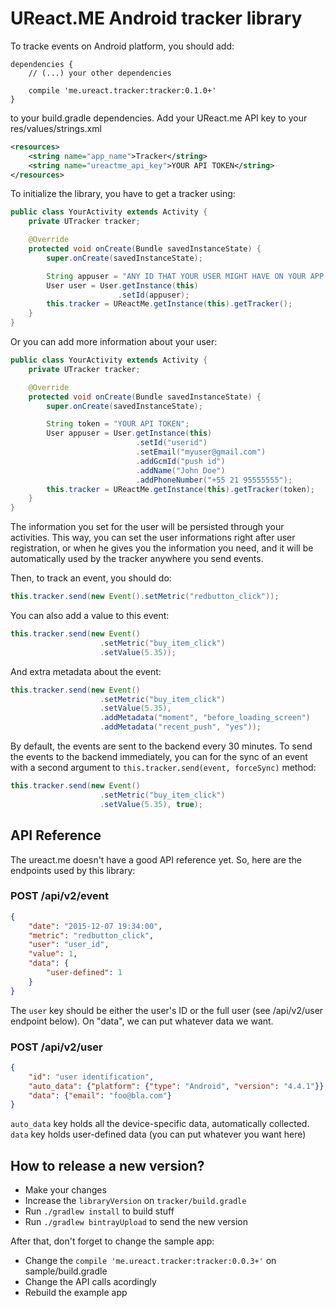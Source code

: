 # UReact.ME Android tracker library

To tracke events on Android platform, you should add:

```
dependencies {
    // (...) your other dependencies

    compile 'me.ureact.tracker:tracker:0.1.0+'
}
```

to your build.gradle dependencies. Add your UReact.me API key to your res/values/strings.xml

```xml
<resources>
    <string name="app_name">Tracker</string>
    <string name="ureactme_api_key">YOUR API TOKEN</string>
</resources>
```

To initialize the library, you have to get a tracker using:

```java
public class YourActivity extends Activity {
    private UTracker tracker;

    @Override
    protected void onCreate(Bundle savedInstanceState) {
        super.onCreate(savedInstanceState);

        String appuser = "ANY ID THAT YOUR USER MIGHT HAVE ON YOUR APP (like his email, or an user_id code)";
        User user = User.getInstance(this)
                        .setId(appuser);
        this.tracker = UReactMe.getInstance(this).getTracker();
    }
}
```

Or you can add more information about your user:

```java
public class YourActivity extends Activity {
    private UTracker tracker;

    @Override
    protected void onCreate(Bundle savedInstanceState) {
        super.onCreate(savedInstanceState);

        String token = "YOUR API TOKEN";
        User appuser = User.getInstance(this)
                            .setId("userid")
                            .setEmail("myuser@gmail.com")
                            .addGcmId("push id")
                            .addName("John Doe")
                            .addPhoneNumber("+55 21 95555555");
        this.tracker = UReactMe.getInstance(this).getTracker(token);
    }
}
```

The information you set for the user will be persisted through your activities.
This way, you can set the user informations right after user registration,
or when he gives you the information you need, and it will be automatically
used by the tracker anywhere you send events.

Then, to track an event, you should do:

```java
this.tracker.send(new Event().setMetric("redbutton_click"));
```

You can also add a value to this event:

```java
this.tracker.send(new Event()
                    .setMetric("buy_item_click")
                    .setValue(5.35));
```

And extra metadata about the event:

```java
this.tracker.send(new Event()
                    .setMetric("buy_item_click")
                    .setValue(5.35),
                    .addMetadata("moment", "before_loading_screen")
                    .addMetadata("recent_push", "yes"));

```

By default, the events are sent to the backend every 30 minutes.
To send the events to the backend immediately, you can for the sync of an event
with a second argument to `this.tracker.send(event, forceSync)` method:

```java
this.tracker.send(new Event()
                    .setMetric("buy_item_click")
                    .setValue(5.35), true);
```

## API Reference

The ureact.me doesn't have a good API reference yet. So, here are the
endpoints used by this library:

### POST /api/v2/event
```json
{
    "date": "2015-12-07 19:34:00",
    "metric": "redbutton_click",
    "user": "user_id",
    "value": 1,
    "data": {
        "user-defined": 1
    }
}
```

The `user` key should be either the user's ID or the full user (see /api/v2/user endpoint below).
On "data", we can put whatever data we want.

### POST /api/v2/user
```json
{
    "id": "user identification",
    "auto_data": {"platform": {"type": "Android", "version": "4.4.1"}},
    "data": {"email": "foo@bla.com"}
}
```

`auto_data` key holds all the device-specific data, automatically collected.
`data` key holds user-defined data (you can put whatever you want here)


## How to release a new version?

- Make your changes
- Increase the `libraryVersion` on `tracker/build.gradle`
- Run `./gradlew install` to build stuff
- Run `./gradlew bintrayUpload` to send the new version

After that, don't forget to change the sample app:

- Change the `compile 'me.ureact.tracker:tracker:0.0.3+'` on sample/build.gradle
- Change the API calls acordingly
- Rebuild the example app
